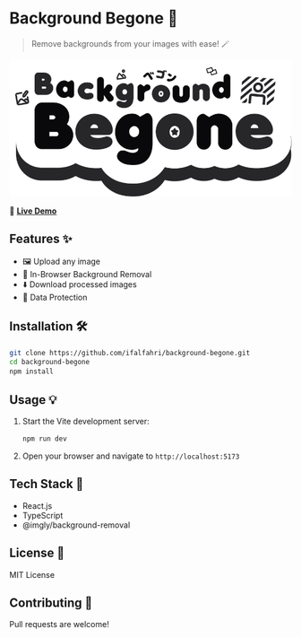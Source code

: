 # Background Begone 🎨
>Remove backgrounds from your images with ease! 🪄

<div align="center">
  <img src="public/logo.png" width="600" alt="Background Begone Logo"/>
</div>


🔴 **[Live Demo](https://bgbegone.vercel.app)** 

## Features ✨

- 🖼️ Upload any image
- 🔄 In-Browser Background Removal
- ⬇️ Download processed images
- 🎯 Data Protection

## Installation 🛠️

```bash
git clone https://github.com/ifalfahri/background-begone.git
cd background-begone
npm install
```

## Usage 💡

1. Start the Vite development server:
   ```bash
   npm run dev
   ```
2. Open your browser and navigate to `http://localhost:5173`

## Tech Stack 🔧

- React.js
- TypeScript
- @imgly/background-removal

## License 📝

MIT License

## Contributing 🤝

Pull requests are welcome!
